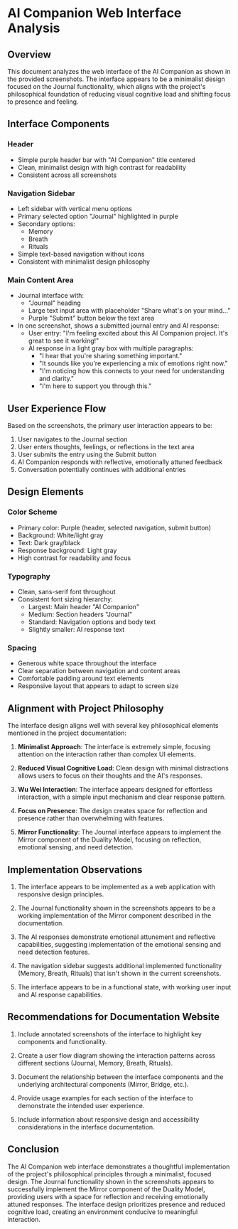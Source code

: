 # AI Companion Web Interface Analysis

## Overview
This document analyzes the web interface of the AI Companion as shown in the provided screenshots. The interface appears to be a minimalist design focused on the Journal functionality, which aligns with the project's philosophical foundation of reducing visual cognitive load and shifting focus to presence and feeling.

## Interface Components

### Header
- Simple purple header bar with "AI Companion" title centered
- Clean, minimalist design with high contrast for readability
- Consistent across all screenshots

### Navigation Sidebar
- Left sidebar with vertical menu options
- Primary selected option "Journal" highlighted in purple
- Secondary options:
  - Memory
  - Breath
  - Rituals
- Simple text-based navigation without icons
- Consistent with minimalist design philosophy

### Main Content Area
- Journal interface with:
  - "Journal" heading
  - Large text input area with placeholder "Share what's on your mind..."
  - Purple "Submit" button below the text area
- In one screenshot, shows a submitted journal entry and AI response:
  - User entry: "I'm feeling excited about this AI Companion project. It's great to see it working!"
  - AI response in a light gray box with multiple paragraphs:
    - "I hear that you're sharing something important."
    - "It sounds like you're experiencing a mix of emotions right now."
    - "I'm noticing how this connects to your need for understanding and clarity."
    - "I'm here to support you through this."

## User Experience Flow

Based on the screenshots, the primary user interaction appears to be:
1. User navigates to the Journal section
2. User enters thoughts, feelings, or reflections in the text area
3. User submits the entry using the Submit button
4. AI Companion responds with reflective, emotionally attuned feedback
5. Conversation potentially continues with additional entries

## Design Elements

### Color Scheme
- Primary color: Purple (header, selected navigation, submit button)
- Background: White/light gray
- Text: Dark gray/black
- Response background: Light gray
- High contrast for readability and focus

### Typography
- Clean, sans-serif font throughout
- Consistent font sizing hierarchy:
  - Largest: Main header "AI Companion"
  - Medium: Section headers "Journal"
  - Standard: Navigation options and body text
  - Slightly smaller: AI response text

### Spacing
- Generous white space throughout the interface
- Clear separation between navigation and content areas
- Comfortable padding around text elements
- Responsive layout that appears to adapt to screen size

## Alignment with Project Philosophy

The interface design aligns well with several key philosophical elements mentioned in the project documentation:

1. **Minimalist Approach**: The interface is extremely simple, focusing attention on the interaction rather than complex UI elements.

2. **Reduced Visual Cognitive Load**: Clean design with minimal distractions allows users to focus on their thoughts and the AI's responses.

3. **Wu Wei Interaction**: The interface appears designed for effortless interaction, with a simple input mechanism and clear response pattern.

4. **Focus on Presence**: The design creates space for reflection and presence rather than overwhelming with features.

5. **Mirror Functionality**: The Journal interface appears to implement the Mirror component of the Duality Model, focusing on reflection, emotional sensing, and need detection.

## Implementation Observations

1. The interface appears to be implemented as a web application with responsive design principles.

2. The Journal functionality shown in the screenshots appears to be a working implementation of the Mirror component described in the documentation.

3. The AI responses demonstrate emotional attunement and reflective capabilities, suggesting implementation of the emotional sensing and need detection features.

4. The navigation sidebar suggests additional implemented functionality (Memory, Breath, Rituals) that isn't shown in the current screenshots.

5. The interface appears to be in a functional state, with working user input and AI response capabilities.

## Recommendations for Documentation Website

1. Include annotated screenshots of the interface to highlight key components and functionality.

2. Create a user flow diagram showing the interaction patterns across different sections (Journal, Memory, Breath, Rituals).

3. Document the relationship between the interface components and the underlying architectural components (Mirror, Bridge, etc.).

4. Provide usage examples for each section of the interface to demonstrate the intended user experience.

5. Include information about responsive design and accessibility considerations in the interface documentation.

## Conclusion

The AI Companion web interface demonstrates a thoughtful implementation of the project's philosophical principles through a minimalist, focused design. The Journal functionality shown in the screenshots appears to successfully implement the Mirror component of the Duality Model, providing users with a space for reflection and receiving emotionally attuned responses. The interface design prioritizes presence and reduced cognitive load, creating an environment conducive to meaningful interaction.
